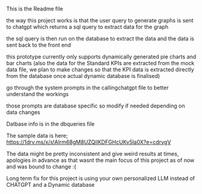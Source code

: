 This is the Readme file

the way this project works is that the user query to generate graphs is sent to chatgpt which returns a sql query to extract data for the graph 

the sql query is then run on the database to extract the data and the data is sent back to the front end

this prototype currently only supports dynamically generated pie charts and bar charts (also the data for the Standard KPIs are extracted from the mock data file, we plan to make changes so that the KPI data is extracted directly from the database once actual dynamic database is finalised)

go through the system prompts in the callingchatgpt file to better understand the workings

those prompts are database specific so modify if needed depending on data changes

Datbase info is in the dbqueries file

The sample data is here; https://1drv.ms/x/s!Alrm68gM8UZQilKDFGHcUKv5la0X?e=cdrvgV

The data might be pretty inconsistent and give weird results at times, apologies in advance as that wasnt the main focus of this project as of now and was bound to change :(

Long term fix for this project is using your own personalized LLM instead of CHATGPT and a Dynamic database
